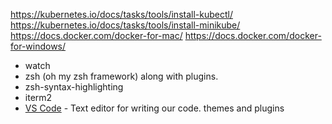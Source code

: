 https://kubernetes.io/docs/tasks/tools/install-kubectl/
https://kubernetes.io/docs/tasks/tools/install-minikube/
https://docs.docker.com/docker-for-mac/
https://docs.docker.com/docker-for-windows/


- watch
- zsh (oh my zsh framework) along with plugins.
- zsh-syntax-highlighting
- iterm2
- [VS Code](https://code.visualstudio.com/) - Text editor for writing our code. themes and plugins
